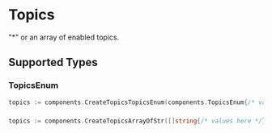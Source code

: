 # Topics

"*" or an array of enabled topics.


## Supported Types

### TopicsEnum

```go
topics := components.CreateTopicsTopicsEnum(components.TopicsEnum{/* values here */})
```

### 

```go
topics := components.CreateTopicsArrayOfStr([]string{/* values here */})
```

